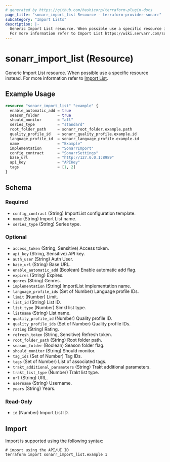 ```yaml
---
# generated by https://github.com/hashicorp/terraform-plugin-docs
page_title: "sonarr_import_list Resource - terraform-provider-sonarr"
subcategory: "Import Lists"
description: |-
  Generic Import List resource. When possible use a specific resource instead.
  For more information refer to Import List https://wiki.servarr.com/sonarr/settings#import-lists.
---
```


# sonarr_import_list (Resource)

<!-- subcategory:Import Lists -->
Generic Import List resource. When possible use a specific resource instead.
For more information refer to [Import List](https://wiki.servarr.com/sonarr/settings#import-lists).

## Example Usage

```terraform
resource "sonarr_import_list" "example" {
  enable_automatic_add = true
  season_folder        = true
  should_monitor       = "all"
  series_type          = "standard"
  root_folder_path     = sonarr_root_folder.example.path
  quality_profile_id   = sonarr_quality_profile.example.id
  language_profile_id  = sonarr_language_profile.example.id
  name                 = "Example"
  implementation       = "SonarrImport"
  config_contract      = "SonarrSettings"
  base_url             = "http://127.0.0.1:8989"
  api_key              = "APIKey"
  tags                 = [1, 2]
}
```

<!-- schema generated by tfplugindocs -->
## Schema

### Required

- `config_contract` (String) ImportList configuration template.
- `name` (String) Import List name.
- `series_type` (String) Series type.

### Optional

- `access_token` (String, Sensitive) Access token.
- `api_key` (String, Sensitive) API key.
- `auth_user` (String) Auth User.
- `base_url` (String) Base URL.
- `enable_automatic_add` (Boolean) Enable automatic add flag.
- `expires` (String) Expires.
- `genres` (String) Genres.
- `implementation` (String) ImportList implementation name.
- `language_profile_ids` (Set of Number) Language profile IDs.
- `limit` (Number) Limit.
- `list_id` (String) List ID.
- `list_type` (Number) Simkl list type.
- `listname` (String) List name.
- `quality_profile_id` (Number) Quality profile ID.
- `quality_profile_ids` (Set of Number) Quality profile IDs.
- `rating` (String) Rating.
- `refresh_token` (String, Sensitive) Refresh token.
- `root_folder_path` (String) Root folder path.
- `season_folder` (Boolean) Season folder flag.
- `should_monitor` (String) Should monitor.
- `tag_ids` (Set of Number) Tag IDs.
- `tags` (Set of Number) List of associated tags.
- `trakt_additional_parameters` (String) Trakt additional parameters.
- `trakt_list_type` (Number) Trakt list type.
- `url` (String) URL.
- `username` (String) Username.
- `years` (String) Years.

### Read-Only

- `id` (Number) Import List ID.

## Import

Import is supported using the following syntax:

```shell
# import using the API/UI ID
terraform import sonarr_import_list.example 1
```
